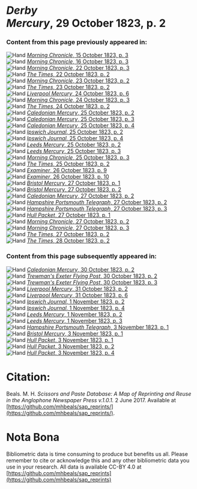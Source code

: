 # *Derby Mercury*, 29 October 1823, p. 2  
  
### Content from this page previously appeared in:  
![Hand](http://scissorsandpaste.net/wp-content/uploads/2017/06/smallhandpointer.png) [*Morning Chronicle*, 15 October 1823, p. 3](https://mhbeals.github.io/sap_html/Morning-Chronicle/Morning-Chronicle-15-October-1823-p-3)  
![Hand](http://scissorsandpaste.net/wp-content/uploads/2017/06/smallhandpointer.png) [*Morning Chronicle*, 16 October 1823, p. 3](https://mhbeals.github.io/sap_html/Morning-Chronicle/Morning-Chronicle-16-October-1823-p-3)  
![Hand](http://scissorsandpaste.net/wp-content/uploads/2017/06/smallhandpointer.png) [*Morning Chronicle*, 22 October 1823, p. 3](https://mhbeals.github.io/sap_html/Morning-Chronicle/Morning-Chronicle-22-October-1823-p-3)  
![Hand](http://scissorsandpaste.net/wp-content/uploads/2017/06/smallhandpointer.png) [*The Times*, 22 October 1823, p. 2](https://mhbeals.github.io/sap_html/The-Times/The-Times-22-October-1823-p-2)  
![Hand](http://scissorsandpaste.net/wp-content/uploads/2017/06/smallhandpointer.png) [*Morning Chronicle*, 23 October 1823, p. 2](https://mhbeals.github.io/sap_html/Morning-Chronicle/Morning-Chronicle-23-October-1823-p-2)  
![Hand](http://scissorsandpaste.net/wp-content/uploads/2017/06/smallhandpointer.png) [*The Times*, 23 October 1823, p. 2](https://mhbeals.github.io/sap_html/The-Times/The-Times-23-October-1823-p-2)  
![Hand](http://scissorsandpaste.net/wp-content/uploads/2017/06/smallhandpointer.png) [*Liverpool Mercury*, 24 October 1823, p. 6](https://mhbeals.github.io/sap_html/Liverpool-Mercury/Liverpool-Mercury-24-October-1823-p-6)  
![Hand](http://scissorsandpaste.net/wp-content/uploads/2017/06/smallhandpointer.png) [*Morning Chronicle*, 24 October 1823, p. 3](https://mhbeals.github.io/sap_html/Morning-Chronicle/Morning-Chronicle-24-October-1823-p-3)  
![Hand](http://scissorsandpaste.net/wp-content/uploads/2017/06/smallhandpointer.png) [*The Times*, 24 October 1823, p. 2](https://mhbeals.github.io/sap_html/The-Times/The-Times-24-October-1823-p-2)  
![Hand](http://scissorsandpaste.net/wp-content/uploads/2017/06/smallhandpointer.png) [*Caledonian Mercury*, 25 October 1823, p. 2](https://mhbeals.github.io/sap_html/Caledonian-Mercury/Caledonian-Mercury-25-October-1823-p-2)  
![Hand](http://scissorsandpaste.net/wp-content/uploads/2017/06/smallhandpointer.png) [*Caledonian Mercury*, 25 October 1823, p. 3](https://mhbeals.github.io/sap_html/Caledonian-Mercury/Caledonian-Mercury-25-October-1823-p-3)  
![Hand](http://scissorsandpaste.net/wp-content/uploads/2017/06/smallhandpointer.png) [*Caledonian Mercury*, 25 October 1823, p. 4](https://mhbeals.github.io/sap_html/Caledonian-Mercury/Caledonian-Mercury-25-October-1823-p-4)  
![Hand](http://scissorsandpaste.net/wp-content/uploads/2017/06/smallhandpointer.png) [*Ipswich Journal*, 25 October 1823, p. 2](https://mhbeals.github.io/sap_html/Ipswich-Journal/Ipswich-Journal-25-October-1823-p-2)  
![Hand](http://scissorsandpaste.net/wp-content/uploads/2017/06/smallhandpointer.png) [*Ipswich Journal*, 25 October 1823, p. 4](https://mhbeals.github.io/sap_html/Ipswich-Journal/Ipswich-Journal-25-October-1823-p-4)  
![Hand](http://scissorsandpaste.net/wp-content/uploads/2017/06/smallhandpointer.png) [*Leeds Mercury*, 25 October 1823, p. 2](https://mhbeals.github.io/sap_html/Leeds-Mercury/Leeds-Mercury-25-October-1823-p-2)  
![Hand](http://scissorsandpaste.net/wp-content/uploads/2017/06/smallhandpointer.png) [*Leeds Mercury*, 25 October 1823, p. 3](https://mhbeals.github.io/sap_html/Leeds-Mercury/Leeds-Mercury-25-October-1823-p-3)  
![Hand](http://scissorsandpaste.net/wp-content/uploads/2017/06/smallhandpointer.png) [*Morning Chronicle*, 25 October 1823, p. 3](https://mhbeals.github.io/sap_html/Morning-Chronicle/Morning-Chronicle-25-October-1823-p-3)  
![Hand](http://scissorsandpaste.net/wp-content/uploads/2017/06/smallhandpointer.png) [*The Times*, 25 October 1823, p. 2](https://mhbeals.github.io/sap_html/The-Times/The-Times-25-October-1823-p-2)  
![Hand](http://scissorsandpaste.net/wp-content/uploads/2017/06/smallhandpointer.png) [*Examiner*, 26 October 1823, p. 9](https://mhbeals.github.io/sap_html/Examiner/Examiner-26-October-1823-p-9)  
![Hand](http://scissorsandpaste.net/wp-content/uploads/2017/06/smallhandpointer.png) [*Examiner*, 26 October 1823, p. 10](https://mhbeals.github.io/sap_html/Examiner/Examiner-26-October-1823-p-10)  
![Hand](http://scissorsandpaste.net/wp-content/uploads/2017/06/smallhandpointer.png) [*Bristol Mercury*, 27 October 1823, p. 1](https://mhbeals.github.io/sap_html/Bristol-Mercury/Bristol-Mercury-27-October-1823-p-1)  
![Hand](http://scissorsandpaste.net/wp-content/uploads/2017/06/smallhandpointer.png) [*Bristol Mercury*, 27 October 1823, p. 2](https://mhbeals.github.io/sap_html/Bristol-Mercury/Bristol-Mercury-27-October-1823-p-2)  
![Hand](http://scissorsandpaste.net/wp-content/uploads/2017/06/smallhandpointer.png) [*Caledonian Mercury*, 27 October 1823, p. 2](https://mhbeals.github.io/sap_html/Caledonian-Mercury/Caledonian-Mercury-27-October-1823-p-2)  
![Hand](http://scissorsandpaste.net/wp-content/uploads/2017/06/smallhandpointer.png) [*Hampshire Portsmouth Telegraph*, 27 October 1823, p. 2](https://mhbeals.github.io/sap_html/Hampshire-Portsmouth-Telegraph/Hampshire-Portsmouth-Telegraph-27-October-1823-p-2)  
![Hand](http://scissorsandpaste.net/wp-content/uploads/2017/06/smallhandpointer.png) [*Hampshire Portsmouth Telegraph*, 27 October 1823, p. 3](https://mhbeals.github.io/sap_html/Hampshire-Portsmouth-Telegraph/Hampshire-Portsmouth-Telegraph-27-October-1823-p-3)  
![Hand](http://scissorsandpaste.net/wp-content/uploads/2017/06/smallhandpointer.png) [*Hull Packet*, 27 October 1823, p. 1](https://mhbeals.github.io/sap_html/Hull-Packet/Hull-Packet-27-October-1823-p-1)  
![Hand](http://scissorsandpaste.net/wp-content/uploads/2017/06/smallhandpointer.png) [*Morning Chronicle*, 27 October 1823, p. 2](https://mhbeals.github.io/sap_html/Morning-Chronicle/Morning-Chronicle-27-October-1823-p-2)  
![Hand](http://scissorsandpaste.net/wp-content/uploads/2017/06/smallhandpointer.png) [*Morning Chronicle*, 27 October 1823, p. 3](https://mhbeals.github.io/sap_html/Morning-Chronicle/Morning-Chronicle-27-October-1823-p-3)  
![Hand](http://scissorsandpaste.net/wp-content/uploads/2017/06/smallhandpointer.png) [*The Times*, 27 October 1823, p. 2](https://mhbeals.github.io/sap_html/The-Times/The-Times-27-October-1823-p-2)  
![Hand](http://scissorsandpaste.net/wp-content/uploads/2017/06/smallhandpointer.png) [*The Times*, 28 October 1823, p. 2](https://mhbeals.github.io/sap_html/The-Times/The-Times-28-October-1823-p-2)  
  
### Content from this page subsequently appeared in:  
![Hand](http://scissorsandpaste.net/wp-content/uploads/2017/06/smallhandpointer.png) [*Caledonian Mercury*, 30 October 1823, p. 2](https://mhbeals.github.io/sap_html/Caledonian-Mercury/Caledonian-Mercury-30-October-1823-p-2)  
![Hand](http://scissorsandpaste.net/wp-content/uploads/2017/06/smallhandpointer.png) [*Trewman's Exeter Flying Post*, 30 October 1823, p. 2](https://mhbeals.github.io/sap_html/Trewman's-Exeter-Flying-Post/Trewman's-Exeter-Flying-Post-30-October-1823-p-2)  
![Hand](http://scissorsandpaste.net/wp-content/uploads/2017/06/smallhandpointer.png) [*Trewman's Exeter Flying Post*, 30 October 1823, p. 3](https://mhbeals.github.io/sap_html/Trewman's-Exeter-Flying-Post/Trewman's-Exeter-Flying-Post-30-October-1823-p-3)  
![Hand](http://scissorsandpaste.net/wp-content/uploads/2017/06/smallhandpointer.png) [*Liverpool Mercury*, 31 October 1823, p. 2](https://mhbeals.github.io/sap_html/Liverpool-Mercury/Liverpool-Mercury-31-October-1823-p-2)  
![Hand](http://scissorsandpaste.net/wp-content/uploads/2017/06/smallhandpointer.png) [*Liverpool Mercury*, 31 October 1823, p. 6](https://mhbeals.github.io/sap_html/Liverpool-Mercury/Liverpool-Mercury-31-October-1823-p-6)  
![Hand](http://scissorsandpaste.net/wp-content/uploads/2017/06/smallhandpointer.png) [*Ipswich Journal*, 1 November 1823, p. 2](https://mhbeals.github.io/sap_html/Ipswich-Journal/Ipswich-Journal-1-November-1823-p-2)  
![Hand](http://scissorsandpaste.net/wp-content/uploads/2017/06/smallhandpointer.png) [*Ipswich Journal*, 1 November 1823, p. 4](https://mhbeals.github.io/sap_html/Ipswich-Journal/Ipswich-Journal-1-November-1823-p-4)  
![Hand](http://scissorsandpaste.net/wp-content/uploads/2017/06/smallhandpointer.png) [*Leeds Mercury*, 1 November 1823, p. 2](https://mhbeals.github.io/sap_html/Leeds-Mercury/Leeds-Mercury-1-November-1823-p-2)  
![Hand](http://scissorsandpaste.net/wp-content/uploads/2017/06/smallhandpointer.png) [*Leeds Mercury*, 1 November 1823, p. 3](https://mhbeals.github.io/sap_html/Leeds-Mercury/Leeds-Mercury-1-November-1823-p-3)  
![Hand](http://scissorsandpaste.net/wp-content/uploads/2017/06/smallhandpointer.png) [*Hampshire Portsmouth Telegraph*, 3 November 1823, p. 1](https://mhbeals.github.io/sap_html/Hampshire-Portsmouth-Telegraph/Hampshire-Portsmouth-Telegraph-3-November-1823-p-1)  
![Hand](http://scissorsandpaste.net/wp-content/uploads/2017/06/smallhandpointer.png) [*Bristol Mercury*, 3 November 1823, p. 1](https://mhbeals.github.io/sap_html/Bristol-Mercury/Bristol-Mercury-3-November-1823-p-1)  
![Hand](http://scissorsandpaste.net/wp-content/uploads/2017/06/smallhandpointer.png) [*Hull Packet*, 3 November 1823, p. 1](https://mhbeals.github.io/sap_html/Hull-Packet/Hull-Packet-3-November-1823-p-1)  
![Hand](http://scissorsandpaste.net/wp-content/uploads/2017/06/smallhandpointer.png) [*Hull Packet*, 3 November 1823, p. 2](https://mhbeals.github.io/sap_html/Hull-Packet/Hull-Packet-3-November-1823-p-2)  
![Hand](http://scissorsandpaste.net/wp-content/uploads/2017/06/smallhandpointer.png) [*Hull Packet*, 3 November 1823, p. 4](https://mhbeals.github.io/sap_html/Hull-Packet/Hull-Packet-3-November-1823-p-4)  


# Citation: 

Beals. M. H. *Scissors and Paste Database: A Map of Reprinting and Reuse in the Anglophone Newspaper Press v.1.0.1.* 2 June 2017. Available at [https://github.com/mhbeals/sap_reprints/](https://github.com/mhbeals/sap_reprints/). 

# Nota Bona

Bibliometric data is time consuming to produce but benefits us all. Please remember to cite or acknowledge this and any other bibliometric data you use in your research. All data is available CC-BY 4.0 at [https://github.com/mhbeals/sap_reprints](https://github.com/mhbeals/sap_reprints)